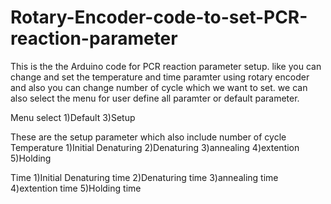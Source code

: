 # Rotary-Encoder-code-to-set-PCR-reaction-parameter
This is the the Arduino code for PCR reaction parameter setup. like you can change and set the temperature and time paramter using rotary encoder and also you can change number of cycle which we want to set. we can also select the menu for user define all paramter or default parameter.

Menu select
1)Default 
3)Setup

These are the setup parameter which also include number of cycle
Temperature
1)Initial Denaturing
2)Denaturing
3)annealing
4)extention
5)Holding

Time
1)Initial Denaturing time
2)Denaturing time
3)annealing time
4)extention time
5)Holding time




